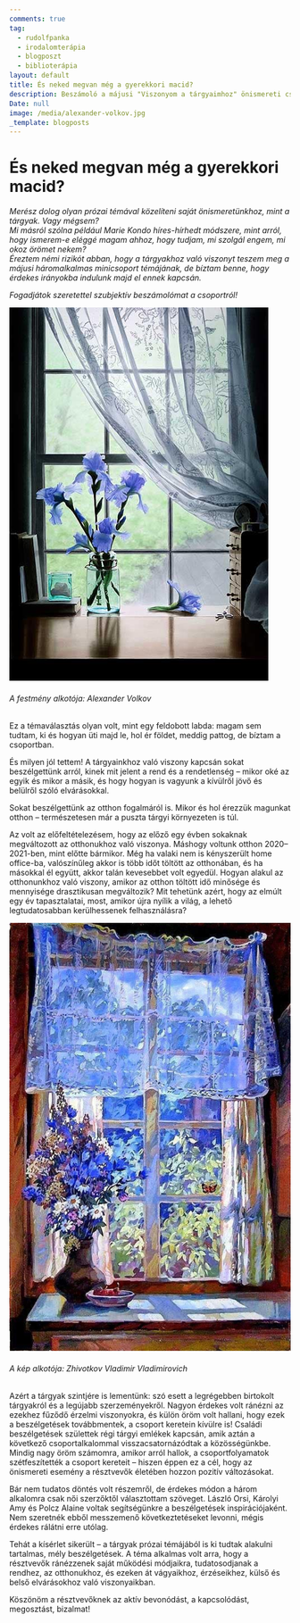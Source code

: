 ```yaml
---
comments: true
tag:
  - rudolfpanka
  - irodalomterápia
  - blogposzt
  - biblioterápia
layout: default
title: És neked megvan még a gyerekkori macid?
description: Beszámoló a májusi "Viszonyom a tárgyaimhoz" önismereti csoportról
Date: null
image: /media/alexander-volkov.jpg
_template: blogposts
---
```





# És neked megvan még a gyerekkori macid?

_Merész dolog olyan prózai témával közelíteni saját önismeretünkhoz, mint a tárgyak. Vagy mégsem?  
Mi másról szólna például Marie Kondo híres-hírhedt módszere, mint arról, hogy ismerem-e eléggé magam ahhoz, hogy tudjam, mi szolgál engem, mi okoz örömet nekem?  
Éreztem némi rizikót abban, hogy a tárgyakhoz való viszonyt teszem meg a májusi háromalkalmas minicsoport témájának, de bíztam benne, hogy érdekes irányokba indulunk majd el ennek kapcsán._

_Fogadjátok szeretettel szubjektív beszámolómat a csoportról!_

![](/media/alexander-volkov.jpg)

###### A festmény alkotója: Alexander Volkov

Ez a témaválasztás olyan volt, mint egy feldobott labda: magam sem tudtam, ki és hogyan üti majd le, hol ér földet, meddig pattog, de bíztam a csoportban.

És milyen jól tettem! A tárgyainkhoz való viszony kapcsán sokat beszélgettünk arról, kinek mit jelent a rend és a rendetlenség – mikor oké az egyik és mikor a másik, és hogy hogyan is vagyunk a kívülről jövő és belülről szóló elvárásokkal.

Sokat beszélgettünk az otthon fogalmáról is. Mikor és hol érezzük magunkat otthon – természetesen már a puszta tárgyi környezeten is túl.

Az volt az előfeltételezésem, hogy az előző egy évben sokaknak megváltozott az otthonukhoz való viszonya. Máshogy voltunk otthon 2020–2021-ben, mint előtte bármikor. Még ha valaki nem is kényszerült home office-ba, valószínűleg akkor is több időt töltött az otthonában, és ha másokkal él együtt, akkor talán kevesebbet volt egyedül. Hogyan alakul az otthonunkhoz való viszony, amikor az otthon töltött idő minősége és mennyisége drasztikusan megváltozik? Mit tehetünk azért, hogy az elmúlt egy év tapasztalatai, most, amikor újra nyílik a világ, a lehető legtudatosabban kerülhessenek felhasználásra?

![](/media/zhivotkov-vladimir-vladimirovich.jpg)

###### A kép alkotója: Zhivotkov Vladimir Vladimirovich

Azért a tárgyak szintjére is lementünk: szó esett a legrégebben birtokolt tárgyakról és a legújabb szerzeményekről. Nagyon érdekes volt ránézni az ezekhez fűződő érzelmi viszonyokra, és külön öröm volt hallani, hogy ezek a beszélgetések továbbmentek, a csoport keretein kívülre is! Családi beszélgetések születtek régi tárgyi emlékek kapcsán, amik aztán a következő csoportalkalommal visszacsatornázódtak a közösségünkbe. Mindig nagy öröm számomra, amikor arról hallok, a csoportfolyamatok szétfeszítették a csoport kereteit – hiszen éppen ez a cél, hogy az önismereti esemény a résztvevők életében hozzon pozitív változásokat.

Bár nem tudatos döntés volt részemről, de érdekes módon a három alkalomra csak női szerzőktől választottam szöveget. László Orsi, Károlyi Amy és Polcz Alaine voltak segítségünkre a beszélgetések inspirációjaként. Nem szeretnék ebből messzemenő következtetéseket levonni, mégis érdekes rálátni erre utólag.

Tehát a kísérlet sikerült – a tárgyak prózai témájából is ki tudtak alakulni tartalmas, mély beszélgetések. A téma alkalmas volt arra, hogy a résztvevők ránézzenek saját működési módjaikra, tudatosodjanak a rendhez, az otthonukhoz, és ezeken át vágyaikhoz, érzéseikhez, külső és belső elvárásokhoz való viszonyaikban.

Köszönöm a résztvevőknek az aktív bevonódást, a kapcsolódást, megosztást, bizalmat!
